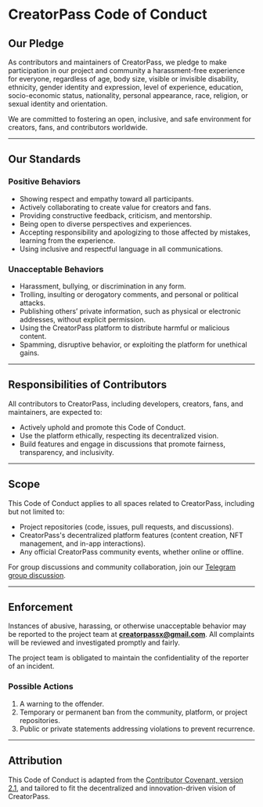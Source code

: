 # **CreatorPass Code of Conduct**

## **Our Pledge**
As contributors and maintainers of CreatorPass, we pledge to make participation in our project and community a harassment-free experience for everyone, regardless of age, body size, visible or invisible disability, ethnicity, gender identity and expression, level of experience, education, socio-economic status, nationality, personal appearance, race, religion, or sexual identity and orientation.

We are committed to fostering an open, inclusive, and safe environment for creators, fans, and contributors worldwide.

---

## **Our Standards**

### Positive Behaviors
- Showing respect and empathy toward all participants.
- Actively collaborating to create value for creators and fans.
- Providing constructive feedback, criticism, and mentorship.
- Being open to diverse perspectives and experiences.
- Accepting responsibility and apologizing to those affected by mistakes, learning from the experience.
- Using inclusive and respectful language in all communications.

### Unacceptable Behaviors
- Harassment, bullying, or discrimination in any form.
- Trolling, insulting or derogatory comments, and personal or political attacks.
- Publishing others’ private information, such as physical or electronic addresses, without explicit permission.
- Using the CreatorPass platform to distribute harmful or malicious content.
- Spamming, disruptive behavior, or exploiting the platform for unethical gains.

---

## **Responsibilities of Contributors**
All contributors to CreatorPass, including developers, creators, fans, and maintainers, are expected to:
- Actively uphold and promote this Code of Conduct.
- Use the platform ethically, respecting its decentralized vision.
- Build features and engage in discussions that promote fairness, transparency, and inclusivity.

---

## **Scope**
This Code of Conduct applies to all spaces related to CreatorPass, including but not limited to:
- Project repositories (code, issues, pull requests, and discussions).
- CreatorPass's decentralized platform features (content creation, NFT management, and in-app interactions).
- Any official CreatorPass community events, whether online or offline.

For group discussions and community collaboration, join our [Telegram group discussion](https://t.me/+guwOd2om050wMWQ0).

---

## **Enforcement**
Instances of abusive, harassing, or otherwise unacceptable behavior may be reported to the project team at **creatorpassx@gmail.com**. All complaints will be reviewed and investigated promptly and fairly.

The project team is obligated to maintain the confidentiality of the reporter of an incident.

### Possible Actions
1. A warning to the offender.
2. Temporary or permanent ban from the community, platform, or project repositories.
3. Public or private statements addressing violations to prevent recurrence.

---

## **Attribution**
This Code of Conduct is adapted from the [Contributor Covenant, version 2.1](https://www.contributor-covenant.org/version/2/1/code_of_conduct/), and tailored to fit the decentralized and innovation-driven vision of CreatorPass.
